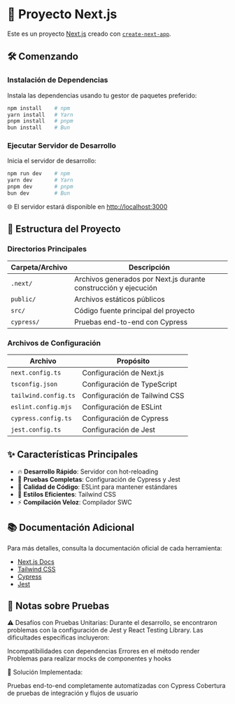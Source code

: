 # 🚀 Proyecto Next.js

Este es un proyecto [Next.js](https://nextjs.org) creado con [`create-next-app`](https://nextjs.org/docs/app/api-reference/cli/create-next-app).

## 🛠 Comenzando

### Instalación de Dependencias

Instala las dependencias usando tu gestor de paquetes preferido:

```bash
npm install    # npm
yarn install   # Yarn
pnpm install   # pnpm
bun install    # Bun
```

### Ejecutar Servidor de Desarrollo

Inicia el servidor de desarrollo:

```bash
npm run dev    # npm
yarn dev       # Yarn
pnpm dev       # pnpm
bun dev        # Bun
```

🌐 El servidor estará disponible en [http://localhost:3000](http://localhost:3000)

## 📂 Estructura del Proyecto

### Directorios Principales

| Carpeta/Archivo | Descripción                                                     |
| --------------- | --------------------------------------------------------------- |
| `.next/`        | Archivos generados por Next.js durante construcción y ejecución |
| `public/`       | Archivos estáticos públicos                                     |
| `src/`          | Código fuente principal del proyecto                            |
| `cypress/`      | Pruebas end-to-end con Cypress                                  |

### Archivos de Configuración

| Archivo              | Propósito                     |
| -------------------- | ----------------------------- |
| `next.config.ts`     | Configuración de Next.js      |
| `tsconfig.json`      | Configuración de TypeScript   |
| `tailwind.config.ts` | Configuración de Tailwind CSS |
| `eslint.config.mjs`  | Configuración de ESLint       |
| `cypress.config.ts`  | Configuración de Cypress      |
| `jest.config.ts`     | Configuración de Jest         |

## ✨ Características Principales

- 🔥 **Desarrollo Rápido**: Servidor con hot-reloading
- 🧪 **Pruebas Completas**: Configuración de Cypress y Jest
- 🧹 **Calidad de Código**: ESLint para mantener estándares
- 🎨 **Estilos Eficientes**: Tailwind CSS
- ⚡ **Compilación Veloz**: Compilador SWC

## 📚 Documentación Adicional

Para más detalles, consulta la documentación oficial de cada herramienta:

- [Next.js Docs](https://nextjs.org/docs)
- [Tailwind CSS](https://tailwindcss.com)
- [Cypress](https://docs.cypress.io)
- [Jest](https://jestjs.io/docs/getting-started)

## 🧪 Notas sobre Pruebas

⚠️ Desafíos con Pruebas Unitarias:
Durante el desarrollo, se encontraron problemas con la configuración de Jest y React Testing Library. Las dificultades específicas incluyeron:

Incompatibilidades con dependencias
Errores en el método render
Problemas para realizar mocks de componentes y hooks

🌟 Solución Implementada:

Pruebas end-to-end completamente automatizadas con Cypress
Cobertura de pruebas de integración y flujos de usuario
